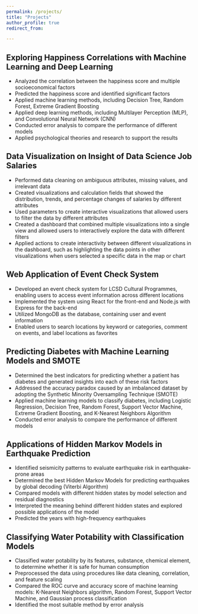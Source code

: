 ```yaml
---
permalink: /projects/
title: "Projects"
author_profile: true
redirect_from: 

---
```


## Exploring Happiness Correlations with Machine Learning and Deep Learning

* Analyzed the correlation between the happiness score and multiple socioeconomical factors
* Predicted the happiness score and identified significant factors
* Applied machine learning methods, including Decision Tree, Random Forest, Extreme Gradient Boosting
* Applied deep learning methods, including Multilayer Perception (MLP), and Convolutional Neural Network (CNN)
* Conducted error analysis to compare the performance of different models
* Applied psychological theories and research to support the results

## Data Visualization on Insight of Data Science Job Salaries

* Performed data cleaning on ambiguous attributes, missing values, and irrelevant data
* Created visualizations and calculation fields that showed the distribution, trends, and percentage changes of salaries by different attributes
* Used parameters to create interactive visualizations that allowed users to filter the data by different attributes
* Created a dashboard that combined multiple visualizations into a single view and allowed users to interactively explore the data with different filters
* Applied actions to create interactivity between different visualizations in the dashboard, such as highlighting the data points in other visualizations when users selected a specific data in the map or chart


## Web Application of Event Check System

* Developed an event check system for LCSD Cultural Programmes, enabling users to access event information across different locations
* Implemented the system using React for the front-end and Node.js with Express for the back-end
* Utilized MongoDB as the database, containing user and event information
* Enabled users to search locations by keyword or categories, comment on events, and label locations as favorites


## Predicting Diabetes with Machine Learning Models and SMOTE

* Determined the best indicators for predicting whether a patient has diabetes and generated insights into each of these risk factors
* Addressed the accuracy paradox caused by an imbalanced dataset by adopting the Synthetic Minority Oversampling Technique (SMOTE)
* Applied machine learning models to classify diabetes, including Logistic Regression, Decision Tree, Random Forest, Support Vector Machine, Extreme Gradient Boosting, and K-Nearest Neighbors Algorithm
* Conducted error analysis to compare the performance of different models


## Applications of Hidden Markov Models in Earthquake Prediction

* Identified seismicity patterns to evaluate earthquake risk in earthquake-prone areas
* Determined the best Hidden Markov Models for predicting earthquakes by global decoding (Viterbi Algorithm)
* Compared models with different hidden states by model selection and residual diagnostics
* Interpreted the meaning behind different hidden states and explored possible applications of the model
* Predicted the years with high-frequency earthquakes


## Classifying Water Potability with Classification Models

* Classified water potability by its features, substance, chemical element, to determine whether it is safe for human consumption
* Preprocessed the data using procedures like data cleaning, correlation, and feature scaling
* Compared the ROC curve and accuracy score of machine learning models: K-Nearest Neighbors algorithm, Random Forest, Support Vector Machine, and Gaussian process classification
* Identified the most suitable method by error analysis




